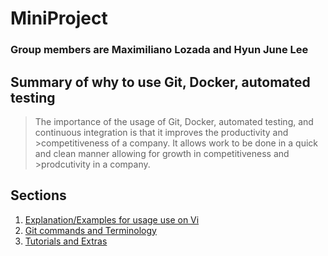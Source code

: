 # MiniProject
### **Group members are Maximiliano Lozada and Hyun June Lee**
## **Summary of why to use Git, Docker, automated testing**

>The importance of the usage of Git, Docker, automated testing, and continuous integration is that it improves the productivity and >competitiveness of a company. It allows work to be done in a quick and clean manner allowing for growth in competitiveness and >prodcutivity in a company.


## **Sections**
1. [Explanation/Examples for usage use on Vi](https://github.com/ml644/MiniProject/blob/master/Explanation%20and%20Examples%20for%20usage%20use%20on%20Vi) 
1. [Git commands and Terminology]()
1. [Tutorials and Extras]()
